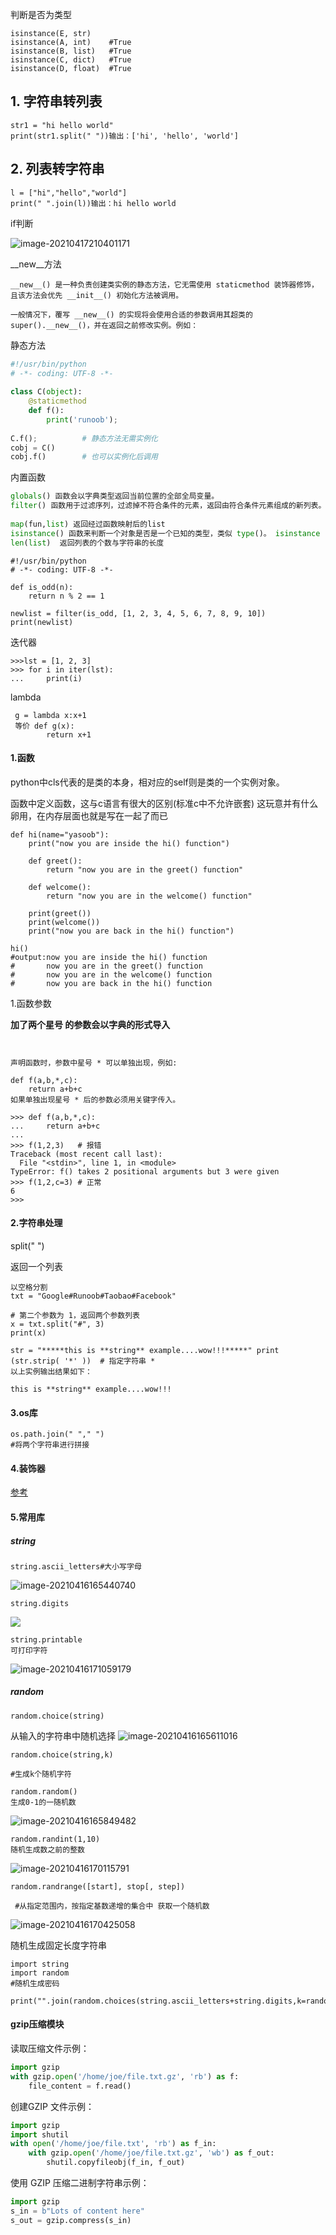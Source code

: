 判断是否为类型

```
isinstance(E, str)
isinstance(A, int)    #True
isinstance(B, list)   #True
isinstance(C, dict)   #True
isinstance(D, float)  #True
```





## 1. 字符串转列表

```
str1 = "hi hello world"
print(str1.split(" "))输出：['hi', 'hello', 'world']
```

## 2. 列表转字符串

```
l = ["hi","hello","world"]
print(" ".join(l))输出：hi hello world
```



if判断

![image-20210417210401171](../../img/image-20210417210401171.png)

__new__方法

```
__new__() 是一种负责创建类实例的静态方法，它无需使用 staticmethod 装饰器修饰，且该方法会优先 __init__() 初始化方法被调用。

一般情况下，覆写 __new__() 的实现将会使用合适的参数调用其超类的 super().__new__()，并在返回之前修改实例。例如：
```



静态方法

```python
#!/usr/bin/python
# -*- coding: UTF-8 -*-
 
class C(object):
    @staticmethod
    def f():
        print('runoob');
 
C.f();          # 静态方法无需实例化
cobj = C()
cobj.f()        # 也可以实例化后调用
```

内置函数

```python
globals() 函数会以字典类型返回当前位置的全部全局变量。
filter() 函数用于过滤序列，过滤掉不符合条件的元素，返回由符合条件元素组成的新列表。
	
map(fun,list) 返回经过函数映射后的list
isinstance() 函数来判断一个对象是否是一个已知的类型，类似 type()。 isinstance (2,int)
len(list)  返回列表的个数与字符串的长度
```



```
#!/usr/bin/python
# -*- coding: UTF-8 -*-
 
def is_odd(n):
    return n % 2 == 1
 
newlist = filter(is_odd, [1, 2, 3, 4, 5, 6, 7, 8, 9, 10])
print(newlist)
```

迭代器

```
>>>lst = [1, 2, 3]
>>> for i in iter(lst):
...     print(i)
```

lambda

```
 g = lambda x:x+1
 等价 def g(x):
 	    return x+1
```



#### 1.函数

python中cls代表的是类的本身，相对应的self则是类的一个实例对象。







函数中定义函数，这与c语言有很大的区别(标准c中不允许嵌套)
这玩意并有什么卵用，在内存层面也就是写在一起了而已



```
def hi(name="yasoob"):
    print("now you are inside the hi() function")
 
    def greet():
        return "now you are in the greet() function"
 
    def welcome():
        return "now you are in the welcome() function"
 
    print(greet())
    print(welcome())
    print("now you are back in the hi() function")
 
hi()
#output:now you are inside the hi() function
#       now you are in the greet() function
#       now you are in the welcome() function
#       now you are back in the hi() function
```





1.函数参数

**加了两个星号  的参数会以字典的形式导入**

```


声明函数时，参数中星号 * 可以单独出现，例如:

def f(a,b,*,c):
    return a+b+c
如果单独出现星号 * 后的参数必须用关键字传入。

>>> def f(a,b,*,c):
...     return a+b+c
... 
>>> f(1,2,3)   # 报错
Traceback (most recent call last):
  File "<stdin>", line 1, in <module>
TypeError: f() takes 2 positional arguments but 3 were given
>>> f(1,2,c=3) # 正常
6
>>>

```

#### 2.字符串处理

split(" ")

返回一个列表

```
以空格分割
txt = "Google#Runoob#Taobao#Facebook"
 
# 第二个参数为 1，返回两个参数列表
x = txt.split("#", 3) 
print(x)
```

```
str = "*****this is **string** example....wow!!!*****" print (str.strip( '*' ))  # 指定字符串 *
以上实例输出结果如下：

this is **string** example....wow!!!
```

#### 3.os库

```
os.path.join(" "," ")
#将两个字符串进行拼接
```

#### 4.装饰器

[参考](https://www.runoob.com/w3cnote/python-func-decorators.html)



#### 5.常用库





##### string

```
string.ascii_letters#大小写字母

```

![image-20210416165440740](../../img/image-20210416165440740.png)

```
string.digits
```

![](../../img/image-20210416170840876.png)

```
string.printable
可打印字符
```

![image-20210416171059179](../../img/image-20210416171059179.png)

##### random

```
random.choice(string)

```

从输入的字符串中随机选择
![image-20210416165611016](../../img/image-20210416165611016.png)

```
random.choice(string,k)

#生成k个随机字符
```





```
random.random()
生成0-1的一随机数
```

![image-20210416165849482](../../img/image-20210416165849482.png)

```
random.randint(1,10)
随机生成数之前的整数
```

![image-20210416170115791](../../img/image-20210416170115791.png)

```
random.randrange([start], stop[, step])

 #从指定范围内，按指定基数递增的集合中 获取一个随机数
```

![image-20210416170425058](../../img/image-20210416170425058.png)



随机生成固定长度字符串

```
import string
import random
#随机生成密码

print("".join(random.choices(string.ascii_letters+string.digits,k=random.randint(8,19))))
```



#### gzip压缩模块

读取压缩文件示例：

```python
import gzip
with gzip.open('/home/joe/file.txt.gz', 'rb') as f:
    file_content = f.read()
```

创建GZIP 文件示例：

```python
import gzip
import shutil
with open('/home/joe/file.txt', 'rb') as f_in:
    with gzip.open('/home/joe/file.txt.gz', 'wb') as f_out:
        shutil.copyfileobj(f_in, f_out)
```

使用 GZIP 压缩二进制字符串示例：

```python
import gzip
s_in = b"Lots of content here"
s_out = gzip.compress(s_in)
```